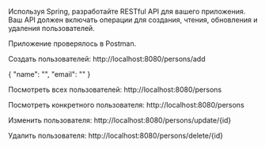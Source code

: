 Используя Spring, разработайте RESTful API для вашего приложения. 
Ваш API должен включать операции для создания, чтения, обновления и удаления пользователей.

Приложение проверялось в Postman.

Создать пользователей: http://localhost:8080/persons/add

{
    "name": "",
    "email": ""
}

Посмотреть всех пользователей: http://localhost:8080/persons

Посмотреть конкретного пользователя: http://localhost:8080/persons

Изменить пользователя: http://localhost:8080/persons/update/{id}

Удалить пользователя: http://localhost:8080/persons/delete/{id}